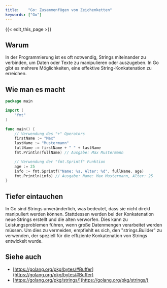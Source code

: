 ```yaml
---
title:    "Go: Zusammenfügen von Zeichenketten"
keywords: ["Go"]
---
```


{{< edit_this_page >}}

## Warum

In der Programmierung ist es oft notwendig, Strings miteinander zu verbinden, um Daten oder Texte zu manipulieren oder auszugeben. In Go gibt es mehrere Möglichkeiten, eine effektive String-Konkatenation zu erreichen.

## Wie man es macht

```Go
package main 

import (
	"fmt"
)

func main() {
	// Verwendung des "+" Operators 
	firstName := "Max"
	lastName := "Mustermann"
	fullName := firstName + " " + lastName
	fmt.Println(fullName) // Ausgabe: Max Mustermann

	// Verwendung der "fmt.Sprintf" Funktion
	age := 25
	info := fmt.Sprintf("Name: %s, Alter: %d", fullName, age)
	fmt.Println(info) // Ausgabe: Name: Max Mustermann, Alter: 25
}
```

## Tiefer eintauchen

In Go sind Strings unveränderlich, was bedeutet, dass sie nicht direkt manipuliert werden können. Stattdessen werden bei der Konkatenation neue Strings erstellt und die alten verworfen. Dies kann zu Leistungsproblemen führen, wenn große Datenmengen verarbeitet werden müssen. Um dies zu vermeiden, empfiehlt es sich, den "strings.Builder" zu verwenden, der speziell für die effiziente Konkatenation von Strings entwickelt wurde.

## Siehe auch

- [https://golang.org/pkg/bytes/#Buffer](https://golang.org/pkg/bytes/#Buffer)
- [https://golang.org/pkg/strings/](https://golang.org/pkg/strings/)